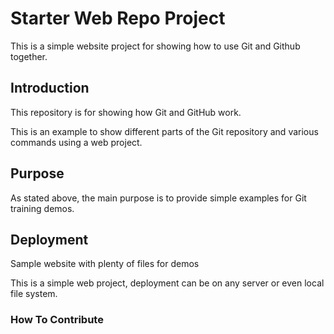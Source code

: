 # Starter Web Repo Project

This is a simple website project for showing how to use Git and Github together.
## Introduction


This repository is for showing how Git and GitHub work.

This is an example to show different parts of the Git repository and various commands using a web project.

## Purpose

As stated above, the main purpose is to provide simple examples for Git training demos.

## Deployment

Sample website with plenty of files for demos

This is a simple web project, deployment can be on any server or even local file system.

### How To Contribute
